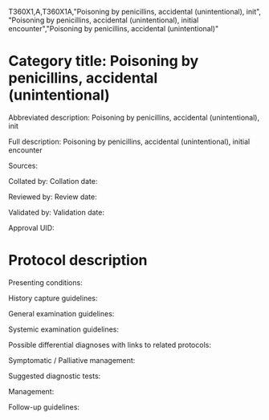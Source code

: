 T360X1,A,T360X1A,"Poisoning by penicillins, accidental (unintentional), init", "Poisoning by penicillins, accidental (unintentional), initial encounter","Poisoning by penicillins, accidental (unintentional)"
# Category title: Poisoning by penicillins, accidental (unintentional)

Abbreviated description: Poisoning by penicillins, accidental (unintentional), init

Full description: Poisoning by penicillins, accidental (unintentional), initial encounter

Sources:

Collated by:
Collation date:

Reviewed by:
Review date:

Validated by:
Validation date:

Approval UID:

# Protocol description

Presenting conditions:

History capture guidelines:

General examination guidelines:

Systemic examination guidelines:

Possible differential diagnoses with links to related protocols:

Symptomatic / Palliative management:

Suggested diagnostic tests:

Management:

Follow-up guidelines:
